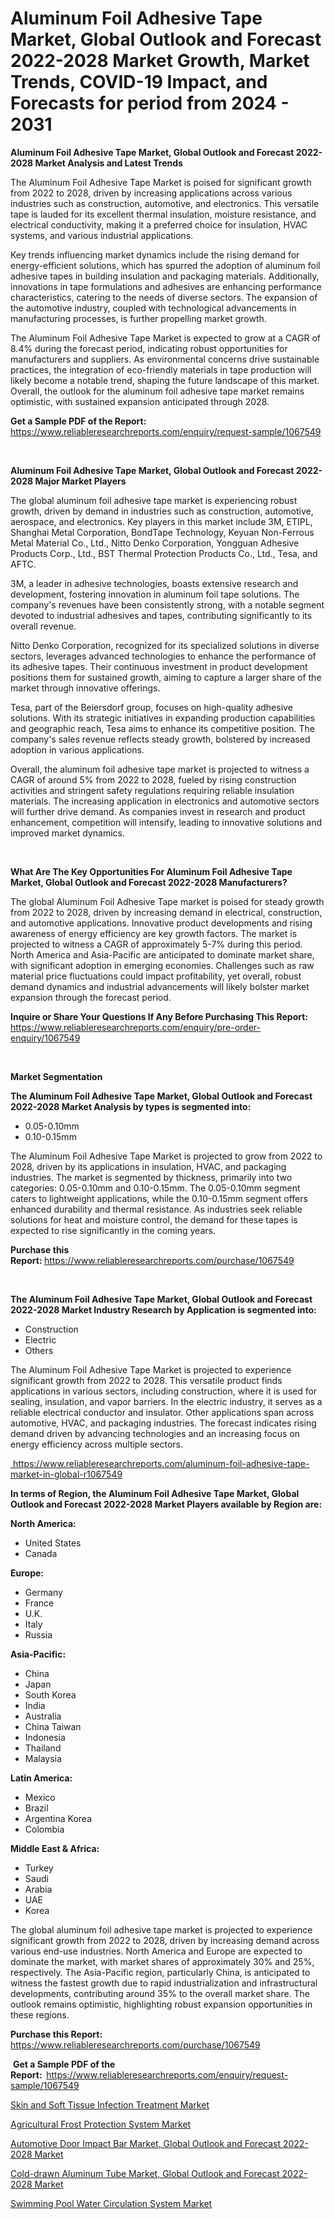 <p><h1>Aluminum Foil Adhesive Tape Market, Global Outlook and Forecast 2022-2028 Market Growth, Market Trends, COVID-19 Impact, and Forecasts for period from 2024 - 2031</h1></p><p><strong>Aluminum Foil Adhesive Tape Market, Global Outlook and Forecast 2022-2028 Market Analysis and Latest Trends</strong></p>
<p><p>The Aluminum Foil Adhesive Tape Market is poised for significant growth from 2022 to 2028, driven by increasing applications across various industries such as construction, automotive, and electronics. This versatile tape is lauded for its excellent thermal insulation, moisture resistance, and electrical conductivity, making it a preferred choice for insulation, HVAC systems, and various industrial applications.</p><p>Key trends influencing market dynamics include the rising demand for energy-efficient solutions, which has spurred the adoption of aluminum foil adhesive tapes in building insulation and packaging materials. Additionally, innovations in tape formulations and adhesives are enhancing performance characteristics, catering to the needs of diverse sectors. The expansion of the automotive industry, coupled with technological advancements in manufacturing processes, is further propelling market growth.</p><p>The Aluminum Foil Adhesive Tape Market is expected to grow at a CAGR of 8.4% during the forecast period, indicating robust opportunities for manufacturers and suppliers. As environmental concerns drive sustainable practices, the integration of eco-friendly materials in tape production will likely become a notable trend, shaping the future landscape of this market. Overall, the outlook for the aluminum foil adhesive tape market remains optimistic, with sustained expansion anticipated through 2028.</p></p>
<p><strong>Get a Sample PDF of the Report:&nbsp;</strong> <a href="https://www.reliableresearchreports.com/enquiry/request-sample/1067549?utm_campaign=16&utm_medium=2&utm_source=Github&utm_content=ia&utm_term=04122024&utm_id=aluminum-foil-adhesive-tape-market-global-outlook-and-forecast-2022-2028">https://www.reliableresearchreports.com/enquiry/request-sample/1067549</a></p>
<p>&nbsp;</p>
<p><strong>Aluminum Foil Adhesive Tape Market, Global Outlook and Forecast 2022-2028 Major Market Players</strong></p>
<p><p>The global aluminum foil adhesive tape market is experiencing robust growth, driven by demand in industries such as construction, automotive, aerospace, and electronics. Key players in this market include 3M, ETIPL, Shanghai Metal Corporation, BondTape Technology, Keyuan Non-Ferrous Metal Material Co., Ltd., Nitto Denko Corporation, Yongguan Adhesive Products Corp., Ltd., BST Thermal Protection Products Co., Ltd., Tesa, and AFTC.</p><p>3M, a leader in adhesive technologies, boasts extensive research and development, fostering innovation in aluminum foil tape solutions. The company's revenues have been consistently strong, with a notable segment devoted to industrial adhesives and tapes, contributing significantly to its overall revenue. </p><p>Nitto Denko Corporation, recognized for its specialized solutions in diverse sectors, leverages advanced technologies to enhance the performance of its adhesive tapes. Their continuous investment in product development positions them for sustained growth, aiming to capture a larger share of the market through innovative offerings.</p><p>Tesa, part of the Beiersdorf group, focuses on high-quality adhesive solutions. With its strategic initiatives in expanding production capabilities and geographic reach, Tesa aims to enhance its competitive position. The company's sales revenue reflects steady growth, bolstered by increased adoption in various applications.</p><p>Overall, the aluminum foil adhesive tape market is projected to witness a CAGR of around 5% from 2022 to 2028, fueled by rising construction activities and stringent safety regulations requiring reliable insulation materials. The increasing application in electronics and automotive sectors will further drive demand. As companies invest in research and product enhancement, competition will intensify, leading to innovative solutions and improved market dynamics.</p></p>
<p>&nbsp;</p>
<p><strong>What Are The Key Opportunities For Aluminum Foil Adhesive Tape Market, Global Outlook and Forecast 2022-2028 Manufacturers?</strong></p>
<p><p>The global Aluminum Foil Adhesive Tape market is poised for steady growth from 2022 to 2028, driven by increasing demand in electrical, construction, and automotive applications. Innovative product developments and rising awareness of energy efficiency are key growth factors. The market is projected to witness a CAGR of approximately 5-7% during this period. North America and Asia-Pacific are anticipated to dominate market share, with significant adoption in emerging economies. Challenges such as raw material price fluctuations could impact profitability, yet overall, robust demand dynamics and industrial advancements will likely bolster market expansion through the forecast period.</p></p>
<p><strong>Inquire or Share Your Questions If Any Before Purchasing This Report:</strong> <a href="https://www.reliableresearchreports.com/enquiry/pre-order-enquiry/1067549?utm_campaign=16&utm_medium=2&utm_source=Github&utm_content=ia&utm_term=04122024&utm_id=aluminum-foil-adhesive-tape-market-global-outlook-and-forecast-2022-2028">https://www.reliableresearchreports.com/enquiry/pre-order-enquiry/1067549</a></p>
<p>&nbsp;</p>
<p><strong>Market Segmentation</strong></p>
<p><strong>The Aluminum Foil Adhesive Tape Market, Global Outlook and Forecast 2022-2028 Market Analysis by types is segmented into:</strong></p>
<p><ul><li>0.05-0.10mm</li><li>0.10-0.15mm</li></ul></p>
<p><p>The Aluminum Foil Adhesive Tape Market is projected to grow from 2022 to 2028, driven by its applications in insulation, HVAC, and packaging industries. The market is segmented by thickness, primarily into two categories: 0.05-0.10mm and 0.10-0.15mm. The 0.05-0.10mm segment caters to lightweight applications, while the 0.10-0.15mm segment offers enhanced durability and thermal resistance. As industries seek reliable solutions for heat and moisture control, the demand for these tapes is expected to rise significantly in the coming years.</p></p>
<p><strong>Purchase this Report:&nbsp;</strong><a href="https://www.reliableresearchreports.com/purchase/1067549?utm_campaign=16&utm_medium=2&utm_source=Github&utm_content=ia&utm_term=04122024&utm_id=aluminum-foil-adhesive-tape-market-global-outlook-and-forecast-2022-2028">https://www.reliableresearchreports.com/purchase/1067549</a></p>
<p>&nbsp;</p>
<p><strong>The Aluminum Foil Adhesive Tape Market, Global Outlook and Forecast 2022-2028 Market Industry Research by Application is segmented into:</strong></p>
<p><ul><li>Construction</li><li>Electric</li><li>Others</li></ul></p>
<p><p>The Aluminum Foil Adhesive Tape Market is projected to experience significant growth from 2022 to 2028. This versatile product finds applications in various sectors, including construction, where it is used for sealing, insulation, and vapor barriers. In the electric industry, it serves as a reliable electrical conductor and insulator. Other applications span across automotive, HVAC, and packaging industries. The forecast indicates rising demand driven by advancing technologies and an increasing focus on energy efficiency across multiple sectors.</p></p>
<p><a href="https://www.reliableresearchreports.com/aluminum-foil-adhesive-tape-market-in-global-r1067549?utm_campaign=16&utm_medium=2&utm_source=Github&utm_content=ia&utm_term=04122024&utm_id=aluminum-foil-adhesive-tape-market-global-outlook-and-forecast-2022-2028">&nbsp;https://www.reliableresearchreports.com/aluminum-foil-adhesive-tape-market-in-global-r1067549</a></p>
<p><strong>In terms of Region, the Aluminum Foil Adhesive Tape Market, Global Outlook and Forecast 2022-2028 Market Players available by Region are:</strong></p>
<p>
    <p> <strong> North America: </strong>
        <ul>
            <li>United States</li>
            <li>Canada</li>
        </ul>
        </p> 
    <p> <strong> Europe: </strong>
        <ul>
            <li>Germany</li>
            <li>France</li>
            <li>U.K.</li>
            <li>Italy</li>
            <li>Russia</li>
        </ul>
        </p> 
    <p> <strong> Asia-Pacific: </strong>
        <ul>
            <li>China</li>
            <li>Japan</li>
            <li>South Korea</li>
            <li>India</li>
            <li>Australia</li>
            <li>China Taiwan</li>
            <li>Indonesia</li>
            <li>Thailand</li>
            <li>Malaysia</li>
        </ul>
        </p> 
    <p> <strong> Latin America: </strong>
        <ul>
            <li>Mexico</li>
            <li>Brazil</li>
            <li>Argentina Korea</li>
            <li>Colombia</li>
        </ul>
        </p> 
    <p> <strong> Middle East & Africa: </strong>
        <ul>
            <li>Turkey</li>
            <li>Saudi</li>
            <li>Arabia</li>
            <li>UAE</li>
            <li>Korea</li>
        </ul>
    </p>
    </p>
<p><p>The global aluminum foil adhesive tape market is projected to experience significant growth from 2022 to 2028, driven by increasing demand across various end-use industries. North America and Europe are expected to dominate the market, with market shares of approximately 30% and 25%, respectively. The Asia-Pacific region, particularly China, is anticipated to witness the fastest growth due to rapid industrialization and infrastructural developments, contributing around 35% to the overall market share. The outlook remains optimistic, highlighting robust expansion opportunities in these regions.</p></p>
<p><strong>Purchase this Report: </strong><a href="https://www.reliableresearchreports.com/purchase/1067549?utm_campaign=16&utm_medium=2&utm_source=Github&utm_content=ia&utm_term=04122024&utm_id=aluminum-foil-adhesive-tape-market-global-outlook-and-forecast-2022-2028">https://www.reliableresearchreports.com/purchase/1067549</a></p>
<p>&nbsp;<strong>Get a Sample PDF of the Report:&nbsp;&nbsp;</strong><a href="https://www.reliableresearchreports.com/enquiry/request-sample/1067549?utm_campaign=16&utm_medium=2&utm_source=Github&utm_content=ia&utm_term=04122024&utm_id=aluminum-foil-adhesive-tape-market-global-outlook-and-forecast-2022-2028">https://www.reliableresearchreports.com/enquiry/request-sample/1067549</a></p>
<p><strong></strong></p>
<p><p><a href="https://www.linkedin.com/pulse/skin-soft-tissue-infection-treatment-market-expected-see-hpvgc?utm_campaign=16&utm_medium=2&utm_source=Github&utm_content=ia&utm_term=04122024&utm_id=aluminum-foil-adhesive-tape-market-global-outlook-and-forecast-2022-2028">Skin and Soft Tissue Infection Treatment Market</a></p><p><a href="https://issuu.com/reportprime-2/docs/agricultural-frost-protection-system-market-size-2?utm_campaign=16&utm_medium=2&utm_source=Github&utm_content=ia&utm_term=04122024&utm_id=aluminum-foil-adhesive-tape-market-global-outlook-and-forecast-2022-2028">Agricultural Frost Protection System Market</a></p><p><a href="https://github.com/YashRP12/Market-Research-Report-List-6/blob/main/automotive-door-impact-bar-market-global-outlook-and-forecast-2022-2028-market.md?utm_campaign=16&utm_medium=2&utm_source=Github&utm_content=ia&utm_term=04122024&utm_id=aluminum-foil-adhesive-tape-market-global-outlook-and-forecast-2022-2028">Automotive Door Impact Bar Market, Global Outlook and Forecast 2022-2028 Market</a></p><p><a href="https://github.com/JosephineMcguire65/Market-Research-Report-List-1/blob/main/cold-drawn-aluminum-tube-market-global-outlook-and-forecast-2022-2028-market.md?utm_campaign=16&utm_medium=2&utm_source=Github&utm_content=ia&utm_term=04122024&utm_id=aluminum-foil-adhesive-tape-market-global-outlook-and-forecast-2022-2028">Cold-drawn Aluminum Tube Market, Global Outlook and Forecast 2022-2028 Market</a></p><p><a href="https://www.linkedin.com/pulse/key-trends-growth-drivers-swimming-pool-water-circulation-system-hhoie?utm_campaign=16&utm_medium=2&utm_source=Github&utm_content=ia&utm_term=04122024&utm_id=aluminum-foil-adhesive-tape-market-global-outlook-and-forecast-2022-2028">Swimming Pool Water Circulation System Market</a></p></p>